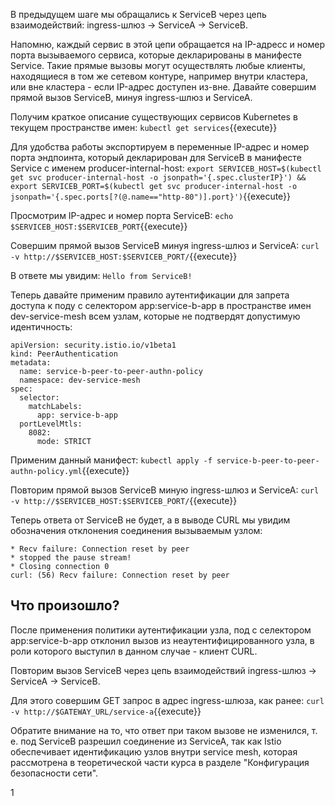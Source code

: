 В предыдущем шаге мы обращались к ServiceB через цепь взаимодействий: ingress-шлюз -> ServiceA -> ServiceB.

Напомню, каждый сервис в этой цепи обращается на IP-адресс и номер порта вызываемого сервиса, которые декларированы в манифесте Service. Такие прямые вызовы могут осуществлять любые клиенты, находящиеся в том же сетевом контуре, например внутри кластера, или вне кластера - если IP-адрес доступен из-вне.
Давайте совершим прямой вызов ServiceB, минуя ingress-шлюз и ServiceA.

Получим краткое описание существующих сервисов Kubernetes в текущем пространстве имен:
`kubectl get services`{{execute}}

Для удобства работы экспортируем в переменные IP-адрес и номер порта эндпоинта, который декларирован для ServiceB в манифесте Service с именем producer-internal-host:
`export SERVICEB_HOST=$(kubectl get svc producer-internal-host -o jsonpath='{.spec.clusterIP}') && export SERVICEB_PORT=$(kubectl get svc producer-internal-host -o jsonpath='{.spec.ports[?(@.name=="http-80")].port}')`{{execute}}

Просмотрим IP-адрес и номер порта ServiceB:
`echo $SERVICEB_HOST:$SERVICEB_PORT`{{execute}}

Совершим прямой вызов ServiceB минуя ingress-шлюз и ServiceA:
`curl -v http://$SERVICEB_HOST:$SERVICEB_PORT/`{{execute}}

В ответе мы увидим:
`Hello from ServiceB!`

Теперь давайте применим правило аутентификации для запрета доступа к поду с селектором app:service-b-app в пространстве имен dev-service-mesh всем узлам, которые не подтвердят допустимую идентичность:

```
apiVersion: security.istio.io/v1beta1
kind: PeerAuthentication
metadata:
  name: service-b-peer-to-peer-authn-policy
  namespace: dev-service-mesh
spec:
  selector:
    matchLabels:
      app: service-b-app
  portLevelMtls:
    8082:
      mode: STRICT
```
Применим данный манифест:
`kubectl apply -f service-b-peer-to-peer-authn-policy.yml`{{execute}}

Повторим прямой вызов ServiceB миную ingress-шлюз и ServiceA:
`curl -v http://$SERVICEB_HOST:$SERVICEB_PORT/`{{execute}}

Теперь ответа от ServiceB не будет, а в выводе CURL мы увидим обозначения отклонения соединения вызываемым узлом:
```
* Recv failure: Connection reset by peer
* stopped the pause stream!
* Closing connection 0
curl: (56) Recv failure: Connection reset by peer
```

## Что произошло?

После применения политики аутентификации узла, под с селектором app:service-b-app отклонил вызов из неаутентифицированного узла, в роли которого выступил в данном случае - клиент CURL.

Повторим вызов ServiceB через цепь взаимодействий ingress-шлюз -> ServiceA -> ServiceB.

Для этого совершим GET запрос в адрес ingress-шлюза, как ранее:
`curl -v http://$GATEWAY_URL/service-a`{{execute}}

Обратите внимание на то, что ответ при таком вызове не изменился, т. е. под ServiceB разрешил соединение из ServiceA, так как Istio обеспечивает идентификацию узлов внутри service mesh, которая рассмотрена в теоретической части курса в разделе "Конфигурация безопасности сети".

1